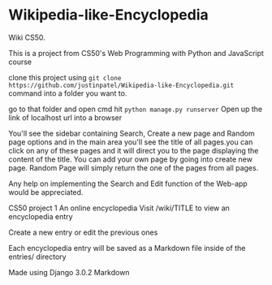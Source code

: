 # Wikipedia-like-Encyclopedia
Wiki CS50.

This is a project from CS50's Web Programming with Python and JavaScript course

clone this project using ```git clone https://github.com/justinpatel/Wikipedia-like-Encyclopedia.git``` command into a folder you want to.

go to that folder and open cmd
hit ```python manage.py runserver```
Open up the link of localhost url into a browser

You'll see the sidebar containing Search, Create a new page and Random page options and in the main area you'll see the title of all pages.you can click on any of these pages and it will direct you to the page displaying the content of the title.
You can add your own page by going into create new page. Random Page will simply return the one of the pages from all pages.

Any help on implementing the Search and Edit function of the Web-app would be appreciated.

CS50 project 1
An online encyclopedia
Visit /wiki/TITLE to view an encyclopedia entry

Create a new entry or edit the previous ones

Each encyclopedia entry will be saved as a Markdown file inside of the entries/ directory

Made using
Django 3.0.2
Markdown